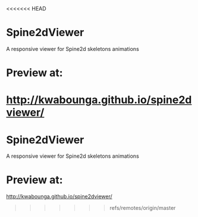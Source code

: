 <<<<<<< HEAD
# Spine2dViewer

  A responsive viewer for Spine2d skeletons animations

# Preview at:

  http://kwabounga.github.io/spine2dviewer/
=======
# Spine2dViewer

  A responsive viewer for Spine2d skeletons animations

# Preview at:

  http://kwabounga.github.io/spine2dviewer/
>>>>>>> refs/remotes/origin/master
